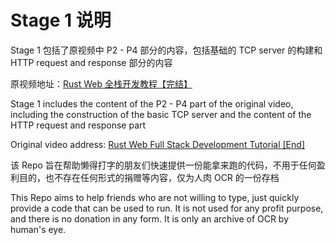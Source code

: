# Stage 1 说明

Stage 1 包括了原视频中 P2 - P4 部分的内容，包括基础的 TCP server 的构建和 HTTP request and response 部分的内容

原视频地址：[Rust Web 全栈开发教程【完结】](https://www.bilibili.com/medialist/play/watchlater/BV1RP4y1G7KF)

Stage 1 includes the content of the P2 - P4 part of the original video, including the construction of the basic TCP server and the content of the HTTP request and response part

Original video address: [Rust Web Full Stack Development Tutorial [End]](https://www.bilibili.com/medialist/play/watchlater/BV1RP4y1G7KF)

该 Repo 旨在帮助懒得打字的朋友们快速提供一份能拿来跑的代码，不用于任何盈利目的，也不存在任何形式的捐赠等内容，仅为人肉 OCR 的一份存档

This Repo aims to help friends who are not willing to type, just quickly provide a code that can be used to run. It is not used for any profit purpose, and there is no donation in any form. It is only an archive of OCR by human's eye.